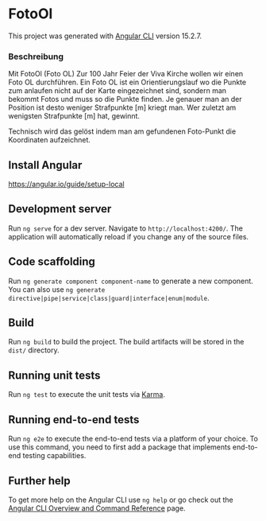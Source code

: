 # FotoOl

This project was generated with [Angular CLI](https://github.com/angular/angular-cli) version 15.2.7.
### Beschreibung 
Mit FotoOl (Foto OL) 
Zur 100 Jahr Feier der Viva Kirche wollen wir einen Foto OL durchführen. Ein Foto OL ist ein Orientierungslauf wo die Punkte zum anlaufen nicht auf der Karte eingezeichnet sind, sondern man bekommt Fotos und muss so die Punkte finden. Je genauer man an der Position ist desto weniger Strafpunkte [m] kriegt man. Wer zuletzt am wenigsten Strafpunkte [m] hat, gewinnt.

Technisch wird das gelöst indem man am gefundenen Foto-Punkt die Koordinaten aufzeichnet.


## Install Angular
https://angular.io/guide/setup-local

## Development server

Run `ng serve` for a dev server. Navigate to `http://localhost:4200/`. The application will automatically reload if you change any of the source files.

## Code scaffolding

Run `ng generate component component-name` to generate a new component. You can also use `ng generate directive|pipe|service|class|guard|interface|enum|module`.

## Build

Run `ng build` to build the project. The build artifacts will be stored in the `dist/` directory.

## Running unit tests

Run `ng test` to execute the unit tests via [Karma](https://karma-runner.github.io).

## Running end-to-end tests

Run `ng e2e` to execute the end-to-end tests via a platform of your choice. To use this command, you need to first add a package that implements end-to-end testing capabilities.

## Further help

To get more help on the Angular CLI use `ng help` or go check out the [Angular CLI Overview and Command Reference](https://angular.io/cli) page.
